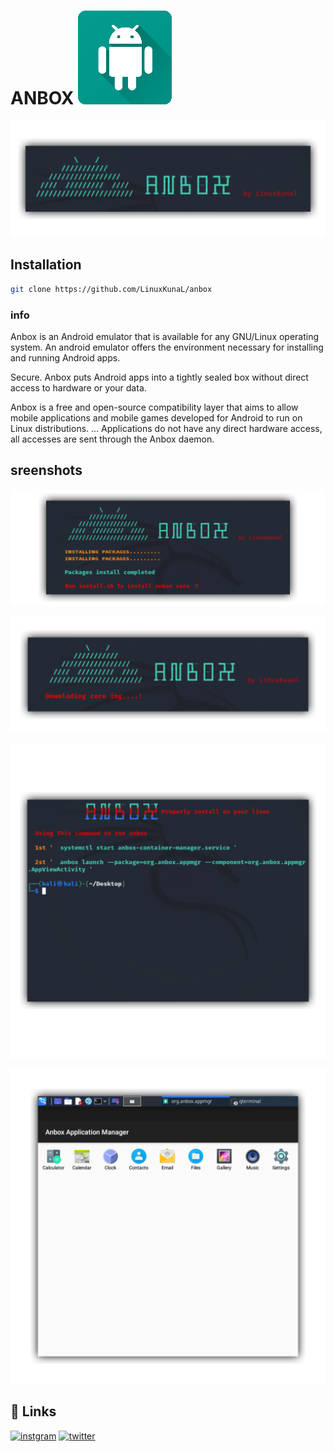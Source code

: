 # ANBOX ![App Screenshot](https://github.com/LinuxKunaL/anbox/blob/main/git/20211128_125128.png)

![App Screenshot](https://github.com/LinuxKunaL/anbox/blob/main/git/20211128_105052.png)

## Installation

```bash
git clone https://github.com/LinuxKunaL/anbox
```
### info 
Anbox is an Android emulator that is available for any GNU/Linux operating system. An android emulator offers the environment necessary for installing and running Android apps.

Secure. Anbox puts Android apps into a tightly sealed box without direct access to hardware or your data.

Anbox is a free and open-source compatibility layer that aims to allow mobile applications and mobile games developed for Android to run on Linux distributions. ... Applications do not have any direct hardware access, all accesses are sent through the Anbox daemon.

## sreenshots

![App Screenshot](https://github.com/LinuxKunaL/anbox/blob/main/git/20211128_105356.png)

![App Screenshot](https://github.com/LinuxKunaL/anbox/blob/main/git/20211128_105438.png)

![App Screenshot](https://github.com/LinuxKunaL/anbox/blob/main/git/20211128_105645.png)

![App Screenshot](https://github.com/LinuxKunaL/anbox/blob/main/git/20211128_105730.png)
## 🔗 Links
[![instgram](https://img.shields.io/badge/instagram-1DA1F2?style=for-the-badge&logo=instagram&logoColor=white)](https://www.instagram.com/linux_hitman/)
[![twitter](https://img.shields.io/youtube/channel/subscribers/UC032HKU6c3j2cYPYFL8b0UQ?style=social)](https://www.youtube.com/channel/UC032HKU6c3j2cYPYFL8b0UQ)

  
